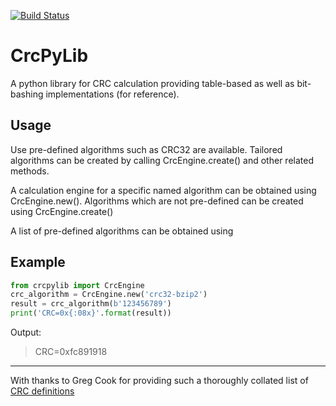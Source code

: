 [![Build Status](https://travis-ci.com/GardenTools/crcpylib.svg?token=sQrmEU8kgQPPzaheXBfq&branch=master)](https://travis-ci.com/GardenTools/crcpylib)

CrcPyLib
========
A python library for CRC calculation providing table-based as well as
bit-bashing implementations (for reference).

Usage
-----
Use pre-defined algorithms such as CRC32 are available. Tailored algorithms can
be created by calling CrcEngine.create() and other related methods.

A calculation engine for a specific named algorithm can be obtained using
CrcEngine.new(). Algorithms which are not pre-defined can be created using
CrcEngine.create() 

A list of pre-defined algorithms can be obtained using

Example
-------
```python
from crcpylib import CrcEngine
crc_algorithm = CrcEngine.new('crc32-bzip2')
result = crc_algorithm(b'123456789')
print('CRC=0x{:08x}'.format(result))
```
Output:
> CRC=0xfc891918

---

With thanks to Greg Cook for providing such a thoroughly collated list of
[CRC definitions](http://reveng.sourceforge.net/crc-catalogue/all.htm)
